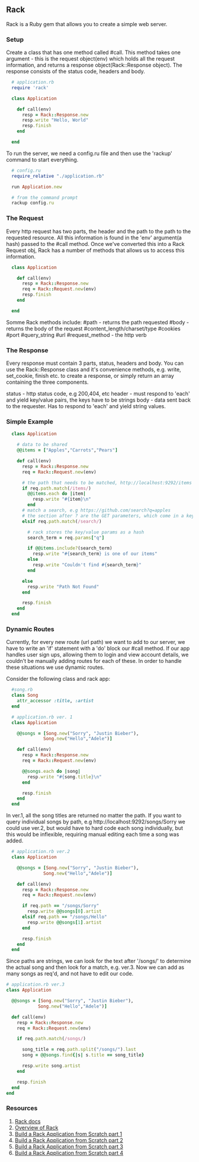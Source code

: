 ## Rack

Rack is a Ruby gem that allows you to create a simple web server.

### Setup

Create a class that has one method called #call. This method takes one argument - this is the request object(env) which holds all the request information, and returns a response object(Rack::Response object). The response consists of the status code, headers and body.

```ruby
  # application.rb
  require 'rack'

  class Application

    def call(env)
      resp = Rack::Response.new
      resp.write "Hello, World"
      resp.finish
    end

  end
```

To run the server, we need a config.ru file and then use the 'rackup' command to start everything.

```ruby
  # config.ru
  require_relative "./application.rb"

  run Application.new

  # from the command prompt
  rackup config.ru
```


### The Request

Every http request has two parts, the header and the path to the path to the requested resource. All this information is found in the 'env' argument(a hash) passed to the #call method. Once we've converted this into a Rack Request obj, Rack has a number of methods that allows us to access this information.

```ruby
  class Application

    def call(env)
      resp = Rack::Response.new
      req = Rack::Request.new(env)
      resp.finish
    end

  end
```

Somme Rack methods include:
  #path - returns the path requested
  #body - returns the body of the request
  #content_length/charset/type
  #cookies
  #port
  #query_string
  #url
  #request_method - the http verb




### The Response  

Every response must contain 3 parts, status, headers and body. You can use the Rack::Response class and it's convenience methods, e.g. write, set_cookie, finish etc. to create a response, or simply return an array containing the three components.

status - http status code, e.g 200,404, etc
header - must respond to 'each' and yield key/value pairs, the keys have to be strings
body - data sent back to the requester. Has to respond to 'each' and yield string values.

### Simple Example

```ruby
  class Application

    # data to be shared
    @@items = ["Apples","Carrots","Pears"]

    def call(env)
      resp = Rack::Response.new
      req = Rack::Request.new(env)

      # the path that needs to be matched, http://localhost:9292/items
      if req.path.match(/items/)
        @@items.each do |item|
          resp.write "#{item}\n"
        end
      # match a search, e.g https://github.com/search?q=apples
      # the section after ? are the GET parameters, which come in a key/value pair  
      elsif req.path.match(/search/)

        # rack stores the key/value params as a hash
        search_term = req.params["q"]

        if @@items.include?(search_term)
          resp.write "#{search_term} is one of our items"
        else
          resp.write "Couldn't find #{search_term}"
        end

      else
        resp.write "Path Not Found"
      end

      resp.finish
    end
  end
```

### Dynamic Routes

Currently, for every new route (url path) we want to add to our server, we have to write an 'if' statement with a 'do' block our #call method. If our app handles user sign ups, allowing them to login and view account details, we couldn't be manually adding routes for each of these. In order to handle these situations we use dynamic routes.

Consider the following class and rack app:

```ruby
  #song.rb
  class Song
    attr_accessor :title, :artist
  end

  # application.rb ver. 1
  class Application

    @@songs = [Song.new("Sorry", "Justin Bieber"),
              Song.new("Hello","Adele")]

    def call(env)
      resp = Rack::Response.new
      req = Rack::Request.new(env)

      @@songs.each do |song|
        resp.write "#{song.title}\n"
      end

      resp.finish
    end
  end
```

In ver.1, all the song titles are returned no matter the path. If you want to query individual songs by path, e.g http://localhost:9292/songs/Sorry we could use ver.2, but would have to hard code each song individually, but this would be inflexible, requiring manual editing each time a song was added.

```ruby
  # application.rb ver.2
  class Application

    @@songs = [Song.new("Sorry", "Justin Bieber"),
              Song.new("Hello","Adele")]

    def call(env)
      resp = Rack::Response.new
      req = Rack::Request.new(env)

      if req.path == "/songs/Sorry"
        resp.write @@songs[0].artist
      elsif req.path == "/songs/Hello"
        resp.write @@songs[1].artist
      end

      resp.finish
    end
  end
```

Since paths are strings, we can look for the text after '/songs/' to determine the actual song and then look for a match, e.g. ver.3. Now we can add as many songs as req'd, and not have to edit our code.

```ruby
# application.rb ver.3
class Application

  @@songs = [Song.new("Sorry", "Justin Bieber"),
            Song.new("Hello","Adele")]

  def call(env)
    resp = Rack::Response.new
    req = Rack::Request.new(env)

    if req.path.match(/songs/)

      song_title = req.path.split("/songs/").last
      song = @@songs.find{|s| s.title == song_title}

      resp.write song.artist
    end

    resp.finish
  end
end
```



### Resources

1. [Rack docs](https://rack.github.io/)
2. [Overview of Rack](https://blog.engineyard.com/2015/understanding-rack-apps-and-middleware)
3. [Build a Rack Application from Scratch part 1](http://tommaso.pavese.me/2016/06/05/a-rack-application-from-scratch-part-1-introducting-rack/#a-naive-and-incomplete-framework)
4. [Build a Rack Application from Scratch part 2](http://tommaso.pavese.me/2016/07/26/a-rack-application-from-scratch-part-2-routes-and-controllers/)
5. [Build a Rack Application from Scratch part 3](http://tommaso.pavese.me/2016/08/01/a-rack-application-from-scratch-part-3-view-templates/)
6. [Build a Rack Application from Scratch part 4](http://tommaso.pavese.me/2016/10/09/a-rack-application-from-scratch-part-4-models-and-persistence/)
